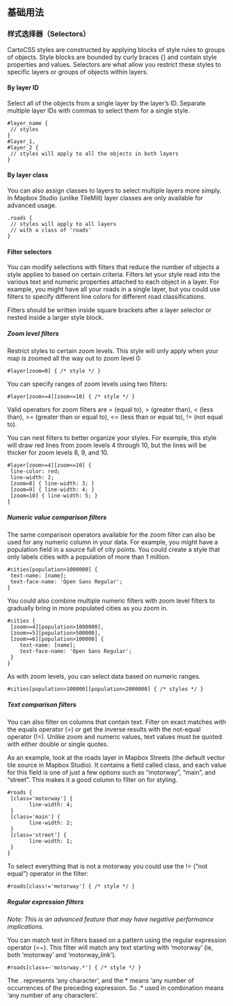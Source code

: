 ## 基础用法

### 样式选择器（Selectors）

CartoCSS styles are constructed by applying blocks of style rules to groups of objects. Style blocks are bounded by curly braces {} and contain style properties and values. Selectors are what allow you restrict these styles to specific layers or groups of objects within layers.

#### By layer ID

Select all of the objects from a single layer by the layer’s ID. Separate multiple layer IDs with commas to select them for a single style.

	
	#layer_name {
	 // styles
	}
	#layer_1,
	#layer_2 {
	 // styles will apply to all the objects in both layers
	}
	

#### By layer class

You can also assign classes to layers to select multiple layers more simply. In Mapbox Studio (unlike TileMill) layer classes are only available for advanced usage.

	
	.roads {
	 // styles will apply to all layers
	 // with a class of 'roads'
	}
	

#### Filter selectors

You can modify selections with filters that reduce the number of objects a style applies to based on certain criteria. Filters let your style read into the various text and numeric properties attached to each object in a layer. For example, you might have all your roads in a single layer, but you could use filters to specify different line colors for different road classifications.

Filters should be written inside square brackets after a layer selector or nested inside a larger style block.

##### Zoom level filters

Restrict styles to certain zoom levels. This style will only apply when your map is zoomed all the way out to zoom level 0:

	
	#layer[zoom=0] { /* style */ }
	

You can specify ranges of zoom levels using two filters:

	
	#layer[zoom>=4][zoom<=10] { /* style */ }
	

Valid operators for zoom filters are = (equal to), \> (greater than), \< (less than), \>= (greater than or equal to), \<= (less than or equal to), != (not equal to).

You can nest filters to better organize your styles. For example, this style will draw red lines from zoom levels 4 through 10, but the lines will be thicker for zoom levels 8, 9, and 10.

	
	#layer[zoom>=4][zoom<=10] {
	 line-color: red;
	 line-width: 2;
	 [zoom=8] { line-width: 3; }
	 [zoom=9] { line-width: 4; }
	 [zoom=10] { line-width: 5; }
	}
	

##### Numeric value comparison filters

The same comparison operators available for the zoom filter can also be used for any numeric column in your data. For example, you might have a population field in a source full of city points. You could create a style that only labels cities with a population of more than 1 million.

	
	#cities[population>1000000] {
	 text-name: [name];
	 text-face-name: 'Open Sans Regular';
	}
	

You could also combine multiple numeric filters with zoom level filters to gradually bring in more populated cities as you zoom in.

	
	#cities {
	 [zoom>=4][population>1000000],
	 [zoom>=5][population>500000],
	 [zoom>=6][population>100000] {
		text-name: [name];
		text-face-name: 'Open Sans Regular';
	 }
	}
	

As with zoom levels, you can select data based on numeric ranges.

	
	#cities[population>100000][population<2000000] { /* styles */ }
	

##### Text comparison filters

You can also filter on columns that contain text. Filter on exact matches with the equals operator (=) or get the inverse results with the not-equal operator (!=). Unlike zoom and numeric values, text values must be quoted with either double or single quotes.

As an example, look at the roads layer in Mapbox Streets (the default vector tile source in Mapbox Studio). It contains a field called class, and each value for this field is one of just a few options such as “motorway”, “main”, and “street”. This makes it a good column to filter on for styling.

	
	#roads {
	 [class='motorway'] {
		   line-width: 4;
	 }
	 [class='main'] {
		   line-width: 2;
	 }
	 [class='street'] {
		   line-width: 1;
	 }
	}
	

To select everything that is not a motorway you could use the != (“not equal”) operator in the filter:

	
	#roads[class!='motorway'] { /* style */ }
	

##### Regular expression filters

_Note: This is an advanced feature that may have negative performance implications._

You can match text in filters based on a pattern using the regular expression operator (=~). This filter will match any text starting with ‘motorway’ (ie, both ‘motorway’ and ‘motorway\_link’).

	
	#roads[class=~'motorway.*'] { /* style */ }
	

The . represents ‘any character’, and the \* means ‘any number of occurrences of the preceding expression. So .\* used in combination means ‘any number of any characters’.